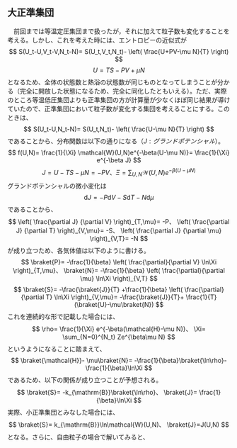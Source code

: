 
## 大正準集団

　前回までは等温定圧集団まで扱ったが，それに加えて粒子数も変化することを考える。しかし、これを考えた時には、エントロピーの近似式が
$$
    S(U_t-U,V_t-V,N_t-N)=
    S(U_t,V_t,N_t)-
    \left(
    \frac{U+PV-\mu N}{T}
    \right)
$$
$$
    U=TS-PV+\mu N
$$
となるため、全体の状態数と熱浴の状態数が同じものとなってしまうことが分かる（完全に開放した状態になるため、完全に同化したともいえる）。ただ、実際のところ等温低圧集団よりも正準集団の方が計算量が少なくほぼ同じ結果が導けていたので、正準集団において粒子数が変化する集団を考えることにする。このときは、
$$
    S(U_t-U,N_t-N)=
    S(U_t,N_t)-
    \left(
    \frac{U-\mu N}{T}
    \right)
$$
であることから、分布関数は以下の通りになる（$J:グランドポテンシャル$）。
$$
    f(U,N)=
    \frac{1}{\Xi}
    \mathcal{W}(U,N)e^{-\beta(U-\mu N)}=
    \frac{1}{\Xi}
    e^{-\beta J}
$$
$$
    J=
    U-TS-\mu N=-PV、
    \Xi=
    \sum_{U,N}
    \mathcal{W}(U,N)e^{-\beta(U-\mu N)}
$$
グランドポテンシャルの微小変化は
$$
    \mathrm{d}J=
    -P\mathrm{d}V-
    S\mathrm{d}T-
    N\mathrm{d}\mu
$$
であることから、
$$
    \left(
        \frac{\partial J}
        {\partial V}
    \right)_{T,\mu}=
    -P、
    \left(
        \frac{\partial J}
        {\partial T}
    \right)_{V,\mu}=
    -S、
    \left(
        \frac{\partial J}
        {\partial \mu}
    \right)_{V,T}=
    -N
$$
が成り立つため、各気体値は以下のように書ける。
$$
    \braket{P}=
    -\frac{1}{\beta}
    \left(
        \frac{\partial}{\partial V}
        \ln\Xi
    \right)_{T,\mu}、
    \braket{N}=
    -\frac{1}{\beta}
    \left(
        \frac{\partial}{\partial \mu}
        \ln\Xi
    \right)_{V,T}
$$
$$
    \braket{S}=
    -\frac{\braket{J}}{T}
    +\frac{1}{\beta}
    \left(
        \frac{\partial}{\partial T}
        \ln\Xi
    \right)_{V,\mu}=
    -\frac{\braket{J}}{T}+
    \frac{1}{T}
    (\braket{U}-\mu\braket{N})
$$
これを連続的な形で記載した場合には、
$$
    \rho=
    \frac{1}{\Xi}
    e^{-\beta(\mathcal{H}-\mu N)}、
    \Xi=
    \sum_{N=0}^{N_t} Ze^{\beta\mu N}
$$
というようになることに踏まえて、
$$
    \braket{\mathcal{H}}-
    \mu\braket{N}=
    -\frac{1}{\beta}\braket{\ln\rho}-
    \frac{1}{\beta}\ln\Xi
$$
であるため、以下の関係が成り立つことが予想される。
$$
    \braket{S}=
    -k_{\mathrm{B}}\braket{\ln\rho}、
    \braket{J}=
    \frac{1}{\beta}\ln\Xi
$$
実際、小正準集団とみなした場合には、
$$
    \braket{S}=
    k_{\mathrm{B}}\ln\mathcal{W}(U,N)、
    \braket{J}=J(U,N)
$$
となる。さらに、自由粒子の場合で解いてみると、